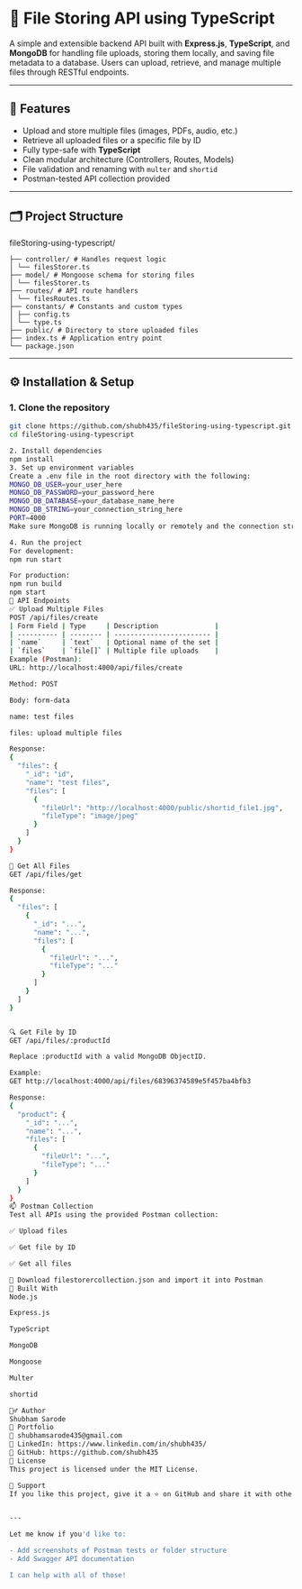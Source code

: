 # 📁 File Storing API using TypeScript

A simple and extensible backend API built with **Express.js**, **TypeScript**, and **MongoDB** for handling file uploads, storing them locally, and saving file metadata to a database. Users can upload, retrieve, and manage multiple files through RESTful endpoints.

---

## 🚀 Features

- Upload and store multiple files (images, PDFs, audio, etc.)
- Retrieve all uploaded files or a specific file by ID
- Fully type-safe with **TypeScript**
- Clean modular architecture (Controllers, Routes, Models)
- File validation and renaming with `multer` and `shortid`
- Postman-tested API collection provided

---

## 🗂️ Project Structure

fileStoring-using-typescript/
```
├── controller/ # Handles request logic
│ └── filesStorer.ts
├── model/ # Mongoose schema for storing files
│ └── filesStorer.ts
├── routes/ # API route handlers
│ └── filesRoutes.ts
├── constants/ # Constants and custom types
│ ├── config.ts
│ └── type.ts
├── public/ # Directory to store uploaded files
├── index.ts # Application entry point
└── package.json

```
---

## ⚙️ Installation & Setup

### 1. Clone the repository

```bash
git clone https://github.com/shubh435/fileStoring-using-typescript.git
cd fileStoring-using-typescript

2. Install dependencies
npm install
3. Set up environment variables
Create a .env file in the root directory with the following:
MONGO_DB_USER=your_user_here
MONGO_DB_PASSWORD=your_password_here
MONGO_DB_DATABASE=your_database_name_here
MONGO_DB_STRING=your_connection_string_here
PORT=4000
Make sure MongoDB is running locally or remotely and the connection string is valid.

4. Run the project
For development:
npm run start

For production:
npm run build
npm start
🧪 API Endpoints
✅ Upload Multiple Files
POST /api/files/create
| Form Field | Type     | Description              |
| ---------- | -------- | ------------------------ |
| `name`     | `text`   | Optional name of the set |
| `files`    | `file[]` | Multiple file uploads    |
Example (Postman):
URL: http://localhost:4000/api/files/create

Method: POST

Body: form-data

name: test files

files: upload multiple files

Response:
{
  "files": {
    "_id": "id",
    "name": "test files",
    "files": [
      {
        "fileUrl": "http://localhost:4000/public/shortid_file1.jpg",
        "fileType": "image/jpeg"
      }
    ]
  }
}

📄 Get All Files
GET /api/files/get

Response:
{
  "files": [
    {
      "_id": "...",
      "name": "...",
      "files": [
        {
          "fileUrl": "...",
          "fileType": "..."
        }
      ]
    }
  ]
}


🔍 Get File by ID
GET /api/files/:productId

Replace :productId with a valid MongoDB ObjectID.

Example:
GET http://localhost:4000/api/files/68396374589e5f457ba4bfb3

Response:
{
  "product": {
    "_id": "...",
    "name": "...",
    "files": [
      {
        "fileUrl": "...",
        "fileType": "..."
      }
    ]
  }
}
📫 Postman Collection
Test all APIs using the provided Postman collection:

✅ Upload files

✅ Get file by ID

✅ Get all files

🔗 Download filestorercollection.json and import it into Postman
🧱 Built With
Node.js

Express.js

TypeScript

MongoDB

Mongoose

Multer

shortid

🙋‍♂️ Author
Shubham Sarode
🔗 Portfolio
📧 shubhamsarode435@gmail.com
🔗 LinkedIn: https://www.linkedin.com/in/shubh435/
🔗 GitHub: https://github.com/shubh435
📄 License
This project is licensed under the MIT License.

🌟 Support
If you like this project, give it a ⭐ on GitHub and share it with others!


---

Let me know if you'd like to:

- Add screenshots of Postman tests or folder structure
- Add Swagger API documentation

I can help with all of those!
